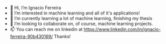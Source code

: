 - 👋 Hi, I’m Ignacio Ferreira
- 👀 I’m interested in machine learning and all of it's applications!
- 🌱 I’m currently learning a lot of machine learning, finishing my thesis
- 💞️ I’m looking to collaborate on, of course, machine learning projects.
- 📫 You can reach me on linkedin at https://www.linkedin.com/in/ignacio-ferreira-90b430169/
Thanks!

<!---
ignacio-ferreira-dev/ignacio-ferreira-dev is a ✨ special ✨ repository because its `README.md` (this file) appears on your GitHub profile.
You can click the Preview link to take a look at your changes.
--->
